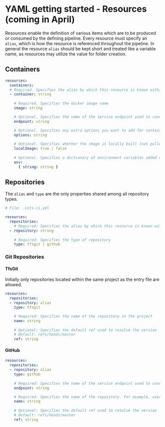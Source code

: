 # YAML getting started - Resources (coming in April)

Resources enable the definition of various items which are to be produced or consumed
by the defining pipeline. Every resource must specify an `alias`, which is how the resource
is referenced throughout the pipeline. In general the resource `alias` should be kept short
and treated like a variable name, as resources may utilize the value for folder creation.

## Containers

```yaml
resources:
  containers:
  # Required. Specifies the alias by which this resource is known within the pipeline
  - container: string 
    
    # Required. Specifies the docker image name
    image: string 

    # Optional. Specifies the name of the service endpoint used to connect to the docker registry
    endpoint: string 

    # Optional. Specifies any extra options you want to add for container startup
    options: string 
    
    # Optional. Specifies whether the image is locally built (not pulled from the docker registry)
    localImage: true | false 
    
    # Optional. Specifies a dictionary of environment variables added during container creation
    env:
      { string: string } 
```

## Repositories

The `alias` and `type` are the only properties shared among all repository types. 

```yaml
# File: .vsts-ci.yml

resources:
  repositories:
    # Required: Specifies the alias by which this resource is known within the pipeline
  - repository: string
  
    # Required: Specifies the type of repository
    type: tfsgit | github
```

### Git Repositories

#### TfsGit

Initially only repositories located within the same project as the entry file are allowed. 

```yaml
resources:
  repositories:
  - repository: alias
    type: tfsgit

    # Required: Specifies the name of the repository in the project
    name: string
    
    # Optional: Specifies the default ref used to resolve the version 
    # Default: refs/heads/master
    ref: string    
```

#### GitHub

```yaml
resources:
  repositories:
  - repository: alias
    type: github
    
    # Required: Specifies the name of the service endpoint used to connect to github
    endpoint: string

    # Required: Specifies the name of the repository. For example, user/repo or organization/repo.
    name: string
    
    # Optional: Specifies the default ref used to resolve the version
    # Default: refs/heads/master
    ref: string    
```


